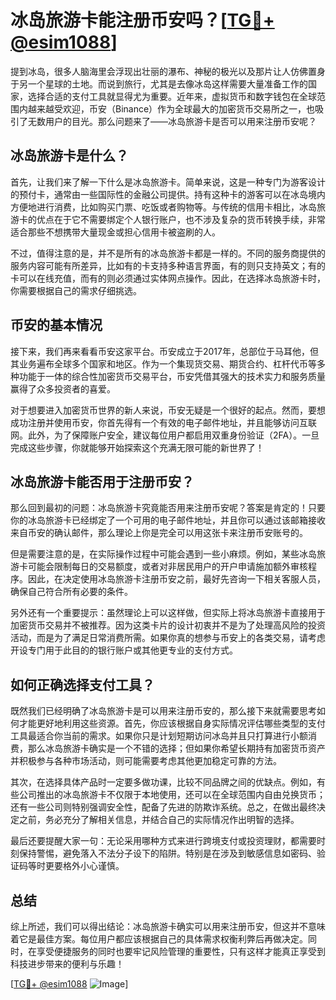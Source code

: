 # 冰岛旅游卡能注册币安吗？[[TG💪+ @esim1088](https://t.me/s/esim1088)]

提到冰岛，很多人脑海里会浮现出壮丽的瀑布、神秘的极光以及那片让人仿佛置身于另一个星球的土地。而说到旅行，尤其是去像冰岛这样需要大量准备工作的国家，选择合适的支付工具就显得尤为重要。近年来，虚拟货币和数字钱包在全球范围内越来越受欢迎，币安（Binance）作为全球最大的加密货币交易所之一，也吸引了无数用户的目光。那么问题来了——冰岛旅游卡是否可以用来注册币安呢？

## 冰岛旅游卡是什么？

首先，让我们来了解一下什么是冰岛旅游卡。简单来说，这是一种专门为游客设计的预付卡，通常由一些国际性的金融公司提供。持有这种卡的游客可以在冰岛境内方便地进行消费，比如购买门票、吃饭或者购物等。与传统的信用卡相比，冰岛旅游卡的优点在于它不需要绑定个人银行账户，也不涉及复杂的货币转换手续，非常适合那些不想携带大量现金或担心信用卡被盗刷的人。

不过，值得注意的是，并不是所有的冰岛旅游卡都是一样的。不同的服务商提供的服务内容可能有所差异，比如有的卡支持多种语言界面，有的则只支持英文；有的卡可以在线充值，而有的则必须通过实体网点操作。因此，在选择冰岛旅游卡时，你需要根据自己的需求仔细挑选。

## 币安的基本情况

接下来，我们再来看看币安这家平台。币安成立于2017年，总部位于马耳他，但其业务遍布全球多个国家和地区。作为一个集现货交易、期货合约、杠杆代币等多种功能于一体的综合性加密货币交易平台，币安凭借其强大的技术实力和服务质量赢得了众多投资者的喜爱。

对于想要进入加密货币世界的新人来说，币安无疑是一个很好的起点。然而，要想成功注册并使用币安，你首先得有一个有效的电子邮件地址，并且能够访问互联网。此外，为了保障账户安全，建议每位用户都启用双重身份验证（2FA）。一旦完成这些步骤，你就能够开始探索这个充满无限可能的新世界了！

## 冰岛旅游卡能否用于注册币安？

那么回到最初的问题：冰岛旅游卡究竟能否用来注册币安呢？答案是肯定的！只要你的冰岛旅游卡已经绑定了一个可用的电子邮件地址，并且你可以通过该邮箱接收来自币安的确认邮件，那么理论上你是完全可以用这张卡来注册币安账号的。

但是需要注意的是，在实际操作过程中可能会遇到一些小麻烦。例如，某些冰岛旅游卡可能会限制每日的交易额度，或者对非居民用户的开户申请施加额外审核程序。因此，在决定使用冰岛旅游卡注册币安之前，最好先咨询一下相关客服人员，确保自己符合所有必要的条件。

另外还有一个重要提示：虽然理论上可以这样做，但实际上将冰岛旅游卡直接用于加密货币交易并不被推荐。因为这类卡片的设计初衷并不是为了处理高风险的投资活动，而是为了满足日常消费所需。如果你真的想参与币安上的各类交易，请考虑开设专门用于此目的的银行账户或其他更专业的支付方式。

## 如何正确选择支付工具？

既然我们已经明确了冰岛旅游卡是可以用来注册币安的，那么接下来就需要思考如何才能更好地利用这些资源。首先，你应该根据自身实际情况评估哪些类型的支付工具最适合你当前的需求。如果你只是计划短期访问冰岛并且只打算进行小额消费，那么冰岛旅游卡确实是一个不错的选择；但如果你希望长期持有加密货币资产并积极参与各种市场活动，则可能需要考虑其他更加稳定可靠的方法。

其次，在选择具体产品时一定要多做功课，比较不同品牌之间的优缺点。例如，有些公司推出的冰岛旅游卡不仅限于本地使用，还可以在全球范围内自由兑换货币；还有一些公司则特别强调安全性，配备了先进的防欺诈系统。总之，在做出最终决定之前，务必充分了解相关信息，并结合自己的实际情况作出明智的选择。

最后还要提醒大家一句：无论采用哪种方式来进行跨境支付或投资理财，都需要时刻保持警惕，避免落入不法分子设下的陷阱。特别是在涉及到敏感信息如密码、验证码等时更要格外小心谨慎。

## 总结

综上所述，我们可以得出结论：冰岛旅游卡确实可以用来注册币安，但这并不意味着它是最佳方案。每位用户都应该根据自己的具体需求权衡利弊后再做决定。同时，在享受便捷服务的同时也要牢记风险管理的重要性，只有这样才能真正享受到科技进步带来的便利与乐趣！

[[TG💪+ @esim1088](https://t.me/s/esim1088) ![Image](https://i.postimg.cc/4NQfJmqS/Snipaste-2025-05-13-00-14-12.png)]